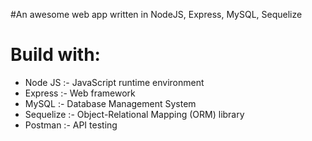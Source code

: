 #An awesome web app written in NodeJS, Express, MySQL, Sequelize

# Build with: 
- Node JS :- JavaScript runtime environment
- Express :- Web framework
- MySQL :- Database Management System
- Sequelize :- Object-Relational Mapping (ORM) library
- Postman :- API testing
